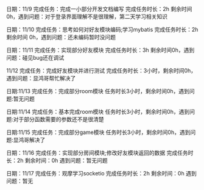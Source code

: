 日期：11/9 完成任务：完成一小部分开发文档编写 完成任务时长：2h 剩余时间 0h，遇到问题：对于登录界面理解不是很理解，第二天学习相关知识

日期：11/10 完成任务：思考如何对好友模块编码;学习mybatis 完成任务时长：2h 剩余时间 0h，遇到问题：还未编码暂时没问题

日期：11/11 完成任务：实现部分好友模块 完成任务时长：3h 剩余时间0h，遇到问题：碰见bug还在调试

 11/12 完成任务：完成好友模块并进行测试 完成任务时长：3小时，剩余时间0h，遇到问题：显鸿哥帮忙解决了

日期:11/13 完成任务：完成部分room模块 任务时长3小时，剩余时间0h，遇到问题:暂无问题

日期:11/14 完成任务：基本完成room模块 任务时长3小时，剩余时间0h，遇到问题:对于部分函数需要的参数还不是很清楚

日期:11/15 完成任务：完成部分game模块 任务时长3小时，剩余时间0h，遇到问题:显鸿哥解决了

日期：11/16  完成任务：实现部分房间模块;修改好友模块返回的数据 完成任务时长：2h 剩余时间：0h 遇到问题：暂无问题

日期：11/17  完成任务：观摩学习socketio 完成任务时长：2h 剩余时间：0h 遇到问题：暂无 